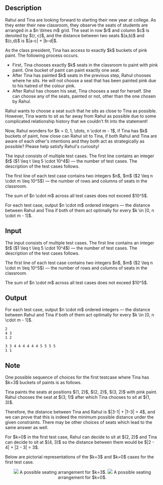 ## Description

<div><p>Rahul and Tina are looking forward to starting their new year at college. As they enter their new classroom, they observe the seats of students are arranged in a $n \times m$ grid. The seat in row $r$ and column $c$ is denoted by $(r, c)$, and the distance between two seats $(a,b)$ and $(c,d)$ is $|a-c| + |b-d|$. </p><p>As the class president, Tina has access to <span class="tex-font-style-bf">exactly</span> $k$ buckets of pink paint. The following process occurs. </p><ul> <li> First, Tina chooses exactly $k$ seats in the classroom to paint with pink paint. One bucket of paint can paint exactly one seat. </li><li> After Tina has painted $k$ seats in the previous step, Rahul chooses where he sits. He will not choose a seat that has been painted pink due to his hatred of the colour pink. </li><li> After Rahul has chosen his seat, Tina chooses a seat for herself. She can choose any of the seats, painted or not, other than the one chosen by Rahul. </li></ul><p>Rahul wants to choose a seat such that he sits as close to Tina as possible. However, Tina wants to sit as far away from Rahul as possible due to some complicated relationship history that we couldn't fit into the statement!</p><p>Now, Rahul wonders for $k = 0, 1, \dots, n \cdot m - 1$, if Tina has $k$ buckets of paint, how close can Rahul sit to Tina, if both Rahul and Tina are aware of each other's intentions and they both act as strategically as possible? Please help satisfy Rahul's curiosity! </p></div><div class="input-specification"><p>The input consists of multiple test cases. The first line contains an integer $t$ ($1 \leq t \leq 5 \cdot 10^4$)&nbsp;— the number of test cases. The description of the test cases follows.</p><p>The first line of each test case contains two integers $n$, $m$ ($2 \leq n \cdot m \leq 10^5$)&nbsp;— the number of rows and columns of seats in the classroom.</p><p>The sum of $n \cdot m$ across all test cases does not exceed $10^5$.</p></div><div class="output-specification"><p>For each test case, output $n \cdot m$ ordered integers&nbsp;— the distance between Rahul and Tina if both of them act optimally for every $k \in [0, n \cdot m - 1]$.</p></div>

## Input

<p>The input consists of multiple test cases. The first line contains an integer $t$ ($1 \leq t \leq 5 \cdot 10^4$)&nbsp;— the number of test cases. The description of the test cases follows.</p><p>The first line of each test case contains two integers $n$, $m$ ($2 \leq n \cdot m \leq 10^5$)&nbsp;— the number of rows and columns of seats in the classroom.</p><p>The sum of $n \cdot m$ across all test cases does not exceed $10^5$.</p>

## Output

<p>For each test case, output $n \cdot m$ ordered integers&nbsp;— the distance between Rahul and Tina if both of them act optimally for every $k \in [0, n \cdot m - 1]$.</p>





```input1
2
4 3
1 2
```




```output1
3 3 4 4 4 4 4 4 5 5 5 5 
1 1
```



## Note

<p>One possible sequence of choices for the first testcase where Tina has $k=3$ buckets of paints is as follows.</p><p>Tina paints the seats at positions $(1, 2)$, $(2, 2)$, $(3, 2)$ with pink paint. Rahul chooses the seat at $(3, 1)$ after which Tina chooses to sit at $(1, 3)$. </p><p>Therefore, the distance between Tina and Rahul is $|3-1| + |1-3| = 4$, and we can prove that this is indeed the minimum possible distance under the given constraints. There may be other choices of seats which lead to the same answer as well.</p><p>For $k=0$ in the first test case, Rahul can decide to sit at $(2, 2)$ and Tina can decide to sit at $(4, 3)$ so the distance between them would be $|2 - 4| + |2 - 3| = 3$.</p><p>Below are pictorial representations of the $k=3$ and $k=0$ cases for the first test case.</p><center> <img class="tex-graphics" src="file://RXOoJfW5.png" style="max-width: 100.0%;max-height: 100.0%;"> A possible seating arrangement for $k=3$. <img class="tex-graphics" src="file://V7JRbdBF.png" style="max-width: 100.0%;max-height: 100.0%;"> A possible seating arrangement for $k=0$. </center>
